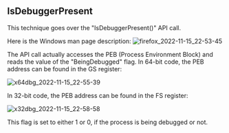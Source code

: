 ## IsDebuggerPresent

This technique goes over the "IsDebuggerPresent()" API call.

Here is the Windows man page description:
![firefox_2022-11-15_22-53-45](https://user-images.githubusercontent.com/21281361/202087912-fcca6d8e-cf9f-4e3a-a67d-c8b9886200e5.png)

The API call actually accesses the PEB (Process Environment Block) and reads the value of the "BeingDebugged" flag.
In 64-bit code, the PEB address can be found in the GS register:

![x64dbg_2022-11-15_22-55-39](https://user-images.githubusercontent.com/21281361/202087881-50b26acf-a48e-4365-a033-0daae1c02cf3.png)

In 32-bit code, the PEB address can be found in the FS register:

![x32dbg_2022-11-15_22-58-58](https://user-images.githubusercontent.com/21281361/202087893-ecd92678-c6f6-43ed-a8aa-83a767e37a0c.png)

This flag is set to either 1 or 0, if the process is being debugged or not.
